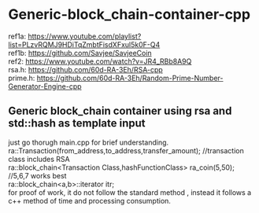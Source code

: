 # Generic-block_chain-container-cpp
ref1a: https://www.youtube.com/playlist?list=PLzvRQMJ9HDiTqZmbtFisdXFxul5k0F-Q4<br>
ref1b: https://github.com/Savjee/SavjeeCoin<br>
ref2: https://www.youtube.com/watch?v=JR4_RBb8A9Q<br>
rsa.h: https://github.com/60d-RA-3Eh/RSA-cpp<br>
prime.h: https://github.com/60d-RA-3Eh/Random-Prime-Number-Generator-Engine-cpp<br>
## Generic block_chain container using rsa and std::hash as template input
just go thorugh main.cpp for brief understanding.<br>
ra::Transaction(from_address,to_address,transfer_amount);  //transaction class includes RSA<br>
ra::block_chain<Transaction Class,hashFunctionClass> ra_coin(5,50); //5,6,7 works best<br>
ra::block_chain<a,b>::iterator itr;<br>
for proof of work, it do not follow the standard method , instead it follows a c++ method of time and processing consumption.<br>
